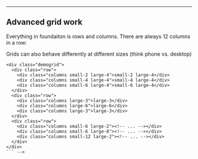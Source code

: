 <!-- TODO Entire Page ---
title: Style Guide Illustrated
weight: 8
---

This page exists mainly for checking the CSS styles and as a reference for the markdown and html to produce particular content. All styles here are simply derived from [Foundation's core CSS classes](https://foundation.zurb.com/sites/docs/)

The source code is provide in a `code block` above of the demonstrated feature.  Alternatively, you can view the source code for this page [here](https://github.com/Riverscapes/Program/blob/master/docs/Technical_Reference/Documentation_Standards/WebSites/styleguide.md).


`# H1` produces:
# H1

***NOTE: (Never EVER use H1 in the body. It's here for completeness)***

`## H2 is this` produces:
## H2 is this
`*this is italics*` and `**this is bold**` and `***this is both***` illustrated in regular paragraph text: 

Here is some paragraph text. Pariatur *this is italics* and **this is bold** and ***this is both*** commodo et nisi ea est nulla enim ad id consequat aliquip. Proident anim est ad officia nostrud excepteur anim reprehenderit elit anim est irure pariatur. Duis ipsum anim dolor veniam voluptate occaecat cupidatat incididunt aliquip adipisicing officia dolor. Irure proident esse ullamco qui consequat elit excepteur qui velit proident cupidatat commodo amet. Tempor duis et qui dolore ex tempor esse dolore laboris ullamco deserunt. Nisi Lorem cupidatat aliqua elit commodo occaecat incididunt. In id sit et in consectetur eu incididunt aliquip Lorem deserunt et id non aliquip.

`### H3 is this` produces:
### H3 is this

`#### H4  is this` produces:
#### H4 is this

`##### H5 is this` produces:
##### H5 is this

`###### H62 is this` produces:
###### H6 is this

------------------------------------------

## Images

`<img class="float-left" src="http://lorempixel.com/150/100/cats/5">`
<img class="float-left" src="http://lorempixel.com/150/100/cats/5"> 
Sometimes you want an image to live on the left. Veniam deserunt do magna nisi sunt ea quis aliqua aute cupidatat elit Lorem non. Dolore veniam deserunt nisi aute magna. Officia id dolor aliqua sunt dolor id cupidatat quis ea elit excepteur ea non. Aute sint aute in enim pariatur veniam ut. Ut Lorem anim occaecat aliquip quis irure ipsum elit do deserunt consequat aute cillum. Magna dolore sint adipisicing labore deserunt. Incididunt culpa laboris nisi Lorem excepteur.

`<img class="float-right" src="http://lorempixel.com/150/100/cats/4">`
<img class="float-right" src="http://lorempixel.com/150/100/cats/4"> 
Other times it belongs on the right. Veniam deserunt do magna nisi sunt ea quis aliqua aute cupidatat elit Lorem non. Dolore veniam deserunt nisi aute magna. Officia id dolor aliqua sunt dolor id cupidatat quis ea elit excepteur ea non. Aute sint aute in enim pariatur veniam ut. Ut Lorem anim occaecat aliquip quis irure ipsum elit do deserunt consequat aute cillum. Magna dolore sint adipisicing labore deserunt. Incididunt culpa laboris nisi Lorem excepteur.

------------------------------------------

## Embeds

This is mainly for youtube videos. Just use the regular youtube embed code wrapped in a `responsive-embed` `div`

```
<div class="responsive-embed widescreen">
<iframe width="560" height="315" src="https://www.youtube.com/embed/rNSnfXl1ZjU" frameborder="0" allow="autoplay; encrypted-media" allowfullscreen></iframe>
</div>
```

<div class="responsive-embed widescreen">
<iframe width="560" height="315" src="https://www.youtube.com/embed/rNSnfXl1ZjU" frameborder="0" allow="autoplay; encrypted-media" allowfullscreen></iframe>
</div>

------------------------------------------

## Tables

Sometimes you need tabular data:

| Header1   | Col A   | Col B   | Col C   |
| --------- | ------- | ------- | ------- |
| **Row 1** | 0.23423 | 0.23423 | 0.23423 |
| **Row 2** | 0.23423 | 0.23423 | 0.23423 |
| **Row 3** | 0.23423 | 0.23423 | 0.23423 |

Produced with:
```
| Header1   | Col A   | Col B   | Col C   |
| --------- | ------- | ------- | ------- |
| **Row 1** | 0.23423 | 0.23423 | 0.23423 |
| **Row 2** | 0.23423 | 0.23423 | 0.23423 |
| **Row 3** | 0.23423 | 0.23423 | 0.23423 |
```

------------------------------------------


## Buttons

### Basic Buttons

Basic buttons can be produced as follows:

<!-- Anchors (links) -->
<!-- `<a href="about.html" class="button">Learn More</a>`:
<a href="about.html" class="button">Learn More</a>

`<a href="#features" class="button">View All Features</a>`:
<a href="#features" class="button">View All Features</a>

### Button Sizes

Sometimes you want buttons of different sizes:
```
<a class="button tiny" href="#">So Tiny</a>
<a class="button small" href="#">So Small</a>
<a class="button" href="#">So Basic</a>
<a class="button large" href="#">So Large</a>
```
<a class="button tiny" href="#">So Tiny</a>
<a class="button small" href="#">So Small</a>
<a class="button" href="#">So Basic</a>
<a class="button large" href="#">So Large</a>

Sometimes you want your buttons to expand the width of the page.
```
<a class="button expanded" href="#">Such Expand</a>
<a class="button small expanded" href="#">Wow, Small Expand</a>
```
<a class="button expanded" href="#">Such Expand</a>
<a class="button small expanded" href="#">Wow, Small Expand</a>

### Button Coloring

Coloring buttons can be done as follows:
```
<a class="button primary" href="#">Primary</a>
<a class="button secondary" href="#">Secondary</a>
<a class="button success" href="#">Success</a>
<a class="button alert" href="#">Alert</a>
<a class="button warning" href="#">Warning</a>
```
<a class="button primary" href="#">Primary</a>
<a class="button secondary" href="#">Secondary</a>
<a class="button success" href="#">Success</a>
<a class="button alert" href="#">Alert</a>
<a class="button warning" href="#">Warning</a>

### Hollow Buttons
The same colors can be used on hollow buttons:
```
<a class="hollow button" href="#">Primary</a>
<a class="hollow button secondary" href="#">Secondary</a>
<a class="hollow button success" href="#">Success</a>
<a class="hollow button alert" href="#">Alert</a>
<a class="hollow button warning" href="#">Warning</a>
<a class="hollow button" href="#" disabled>Disabled</a>
```
<a class="hollow button" href="#">Primary</a>
<a class="hollow button secondary" href="#">Secondary</a>
<a class="hollow button success" href="#">Success</a>
<a class="hollow button alert" href="#">Alert</a>
<a class="hollow button warning" href="#">Warning</a>
<a class="hollow button" href="#" disabled>Disabled</a>

### Buttons with Icons

We use [font-awesome](https://fontawesome.com/v4.7.0/) icon set for icons

`<a class="button" href="#"><i class="fa fa-home"></i> 'home' icon </a>`
<a class="button" href="#"><i class="fa fa-home"></i> 'home' icon </a>

Maybe you want a custom icon:

`<a class="button" href="#"><img src="/images/favicons/android-icon-36x36.png"> 'home' icon </a>`
<a class="button" href="#"><img src="/images/favicons/android-icon-36x36.png"> 'home' icon </a>

-----------------------------------------

## Block-grids

Block grids are a shorthand way to create equally-sized columns.

<div class="row small-up-2 medium-up-3 large-up-4">
  <div class="column column-block">
    <img src="http://lorempixel.com/500/500/cats/1" class="thumbnail" alt="">
  </div>
  <div class="column column-block">
    <img src="http://lorempixel.com/500/500/cats/2" class="thumbnail" alt="">
  </div>
  <div class="column column-block">
    <img src="http://lorempixel.com/500/500/cats/3" class="thumbnail" alt="">
  </div>
  <div class="column column-block">
    <img src="http://lorempixel.com/500/500/cats/4" class="thumbnail" alt="">
  </div>
  <div class="column column-block">
    <img src="http://lorempixel.com/500/500/cats/5" class="thumbnail" alt="">
  </div>
  <div class="column column-block">
    <img src="http://lorempixel.com/500/500/cats/6" class="thumbnail" alt="">
  </div>
</div>

```
<div class="row small-up-2 medium-up-3 large-up-4">
  <div class="column column-block">
    <img src="http://lorempixel.com/500/500/cats/1" class="thumbnail" alt="">
  </div>
  <div class="column column-block">
    <img src="http://lorempixel.com/500/500/cats/2" class="thumbnail" alt="">
  </div>
  <div class="column column-block">
    <img src="http://lorempixel.com/500/500/cats/3" class="thumbnail" alt="">
  </div>
  <div class="column column-block">
    <img src="http://lorempixel.com/500/500/cats/4" class="thumbnail" alt="">
  </div>
  <div class="column column-block">
    <img src="http://lorempixel.com/500/500/cats/5" class="thumbnail" alt="">
  </div>
  <div class="column column-block">
    <img src="http://lorempixel.com/500/500/cats/6" class="thumbnail" alt="">
  </div>
</div>
```

------------------------------------------

## Cards 

Cards can be used to display items of a similar class

<div class="row small-up-2 medium-up-3">
  <div class="column">
    <div class="card">
      <img src="http://lorempixel.com/150/100/cats/1">
      <div class="card-section">
        <h4>This is a row of cards.</h4>
        <p>This row of cards is embedded in an Flex Block Grid.</p>
      </div>
    </div>
  </div>
  <div class="column">
    <div class="card">
      <img src="http://lorempixel.com/150/100/cats/2">
      <div class="card-section">
        <h4>This is a card.</h4>
        <p>It has an easy to override visual style, and is appropriately subdued.</p>
      </div>
    </div>
  </div>
  <div class="column">
    <div class="card">
      <img src="http://lorempixel.com/150/100/cats/3">
      <div class="card-section">
        <h4>This is a card.</h4>
        <p>It has an easy to override visual style, and is appropriately subdued.</p>
      </div>
    </div>
  </div>
</div>
```
<div class="row small-up-2 medium-up-3">
  <div class="column">
    <div class="card">
      <img src="http://lorempixel.com/150/100/cats/1">
      <div class="card-section">
        <h4>This is a row of cards.</h4>
        <p>This row of cards is embedded in an Flex Block Grid.</p>
      </div>
    </div>
  </div>
  <div class="column">
    <div class="card">
      <img src="http://lorempixel.com/150/100/cats/2">
      <div class="card-section">
        <h4>This is a card.</h4>
        <p>It has an easy to override visual style, and is appropriately subdued.</p>
      </div>
    </div>
  </div>
  <div class="column">
    <div class="card">
      <img src="http://lorempixel.com/150/100/cats/3">
      <div class="card-section">
        <h4>This is a card.</h4>
        <p>It has an easy to override visual style, and is appropriately subdued.</p>
      </div>
    </div>
  </div>
</div>
``` -->


--------------------------------------------

## Advanced grid work

Everything in foundaiton is rows and columns. There are always 12 columns in a row:

Grids can also behave differently at different sizes (think phone vs. desktop)

<!-- demogrid only adds borders around the rows and columns. Don't use that yourself -->
<!-- <div class="demogrid">
  <div class="row">
    <div class="columns small-2 large-4">small-2 large-4</div>
    <div class="columns small-4 large-4">small-4 large-4</div>
    <div class="columns small-6 large-4">small-6 large-4</div>
  </div>
  <div class="row">
    <div class="columns large-3">large-3</div>
    <div class="columns large-6">large-6</div>
    <div class="columns large-3">large-3</div>
  </div>
  <div class="row">
    <!-- <div class="columns small-6 large-2">...</div>
    <div class="columns small-6 large-8">...</div>
    <div class="columns small-12 large-2">...</div>
  </div>
</div> -->

```
<div class="demogrid">
  <div class="row">
    <div class="columns small-2 large-4">small-2 large-4</div>
    <div class="columns small-4 large-4">small-4 large-4</div>
    <div class="columns small-6 large-4">small-6 large-4</div>
  </div>
  <div class="row">
    <div class="columns large-3">large-3</div>
    <div class="columns large-6">large-6</div>
    <div class="columns large-3">large-3</div>
  </div>
  <div class="row">
    <div class="columns small-6 large-2"><!-- ... --></div>
    <div class="columns small-6 large-8"><!-- ... --></div>
    <div class="columns small-12 large-2"><!-- ... --></div>
  </div>
</div>
``` -->